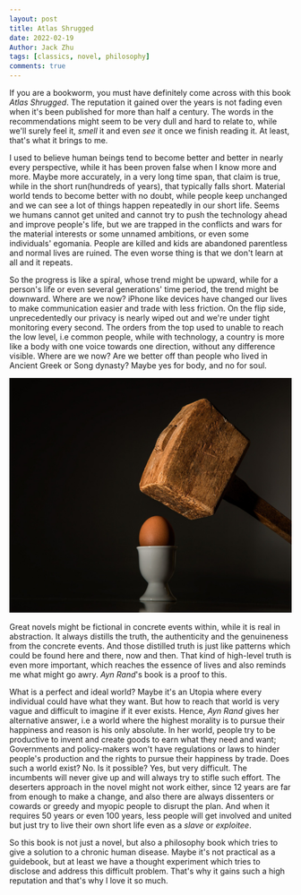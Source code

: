 ```yaml
---
layout: post
title: Atlas Shrugged
date: 2022-02-19
Author: Jack Zhu
tags: [classics, novel, philosophy]
comments: true
---
```


If you are a bookworm, you must have definitely come across with this book *Atlas Shrugged*. The reputation it gained over the years is not fading even when it's been published for more than half a century. The words in the recommendations might seem to be very dull and hard to relate to, while we'll surely feel it, *smell* it and even *see* it once we finish reading it. At least, that's what it brings to me.

I used to believe human beings tend to become better and better in nearly every perspective, while it has been proven false when I know more and more. Maybe more accurately, in a very long time span, that claim is true, while in the short run(hundreds of years), that typically falls short. Material world tends to become better with no doubt, while people keep unchanged and we can see a lot of things happen repeatedly in our short life. Seems we humans cannot get united and cannot try to push the technology ahead and improve people's life, but we are trapped in the conflicts and wars for the material interests or some unnamed ambitions, or even some individuals' egomania. People are killed and kids are abandoned parentless and normal lives are ruined. The even worse thing is that we don't learn at all and it repeats.

So the progress is like a spiral, whose trend might be upward, while for a person's life or even several generations' time period, the trend might be downward. Where are we now? iPhone like devices have changed our lives to make communication easier and trade with less friction. On the flip side, unprecedentedly our privacy is nearly wiped out and we're under tight monitoring every second. The orders from the top used to unable to reach the low level, i.e common people, while with technology, a country is more like a body with one voice towards one direction, without any difference visible. Where are we now? Are we better off than people who lived in Ancient Greek or Song dynasty? Maybe yes for body, and no for soul.

![conflict](../images/conflict.png)

Great novels might be fictional in concrete events within, while it is real in abstraction. It always distills the truth, the authenticity and the genuineness from the concrete events. And those distilled truth is just like patterns which could be found here and there, now and then. That kind of high-level truth is even more important, which reaches the essence of lives and also reminds me what might go awry. *Ayn Rand*'s book is a proof to this.

What is a perfect and ideal world? Maybe it's an Utopia where every individual could have what they want. But how to reach that world is very vague and difficult to imagine if it ever exists. Hence, *Ayn Rand* gives her alternative answer, i.e a world where the highest morality is to pursue their happiness and reason is his only absolute. In her world, people try to be productive to invent and create goods to earn what they need and want; Governments and policy-makers won't have regulations or laws to hinder people's production and the rights to pursue their happiness by trade. Does such a world exist? No. Is it possible? Yes, but very difficult. The incumbents will never give up and will always try to stifle such effort. The deserters approach in the novel might not work either, since 12 years are far from enough to make a change, and also there are always dissenters or cowards or greedy and myopic people to disrupt the plan. And when it requires 50 years or even 100 years, less people will get involved and united but just try to live their own short life even as a *slave* or *exploitee*.

So this book is not just a novel, but also a philosophy book which tries to give a solution to a chronic human disease. Maybe it's not practical as a guidebook, but at least we have a thought experiment which tries to disclose and address this difficult problem. That's why it gains such a high reputation and that's why I love it so much.